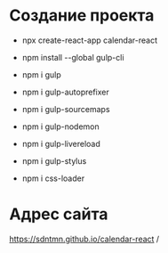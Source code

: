 # Создание проекта

- npx create-react-app calendar-react
- npm install --global gulp-cli
- npm i gulp
- npm i gulp-autoprefixer

- npm i gulp-sourcemaps
- npm i gulp-nodemon
- npm i gulp-livereload
- npm i gulp-stylus
- npm i css-loader

# Адрес сайта

https://sdntmn.github.io/calendar-react /
